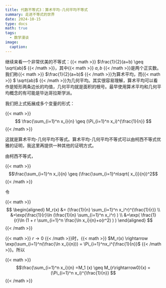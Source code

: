 ```yaml
---
title: 代数不等式3：算术平均-几何平均不等式
summary: 走进不等式的世界
date: 2024-10-15
type: docs
math: true
tags:
  - 数学漫谈
image:
  caption: 
---
```



<!-- {{< math >}} $$ {{< /math >}} -->

继续来看一个非常优美的不等式：{{< math >}} $\frac{1}{2}(a+b) \geq \sqrt{ab}$ {{< /math >}}，其中{{< math >}} $a,b$ {{< /math >}}是两个正实数。我们称{{< math >}} $\frac{1}{2}(a+b)$ {{< /math >}}为算术平均，而{{< math >}} $ \sqrt{ab}$ {{< /math >}}为几何平均。其实很容易理解，算术平均可以看作是矩形两条边长的均值，几何平均就是面积的根号。最早使用算术平均和几何平均概念的有可能是毕达哥拉斯学派。

我们把上式拓展成多个变量的形式：

{{< math >}} $$ \frac{\sum_{i=1}^n x_i}{n} \geq (\Pi_{i=1}^n x_i)^{\frac{1}{n}} $$ {{< /math >}}

这就是算术平均-几何平均不等式。算术平均-几何平均不等式可以由柯西不等式优雅的证明，我这里再提供一种其他的证明方式。

由柯西不等式，

{{< math >}} $$\frac{\sum_{i=1}^n x_i}{n} \geq (\frac{\sum_{i=1}^n\sqrt{ x_i}}{n})^2$$ {{< /math >}}

令

{{< math >}}
$$
\begin{aligned}
M_r(x) &= (\frac{1}{n}  \sum_{i=1}^n x_i^r)^{\frac{1}{r}} \\ &=\exp(\frac{1}{r}\ln (\frac{1}{n}  \sum_{i=1}^n x_i^r) )  \\ &=\exp( \frac{1}{r}\ln (1 + r  \sum_{i=1}^n \frac{\ln x_i}{n}+o(r^2)  ) )
\end{aligned}
$$
{{< /math >}}

{{< math >}} $r\rightarrow0$ {{< /math >}}时，{{< math >}} $M_r(x) \rightarrow \exp(\sum_{i=1}^n(\frac{\ln x_i}{n})) = \Pi_{i=1}^nx_i^{\frac{1}{n}}$ {{< /math >}}。所以

{{< math >}} $$\frac{\sum_{i=1}^n x_i}{n} =M_1 (x) \geq  M_{r\rightarrow0}(x) = (\Pi_{i=1}^n x_i)^{\frac{1}{n}} $$ {{< /math >}}
